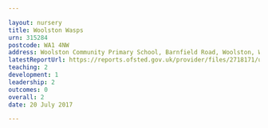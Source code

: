 ```yaml
---

layout: nursery
title: Woolston Wasps
urn: 315284
postcode: WA1 4NW
address: Woolston Community Primary School, Barnfield Road, Woolston, WARRINGTON, WA1 4NW
latestReportUrl: https://reports.ofsted.gov.uk/provider/files/2718171/urn/315284.pdf
teaching: 2
development: 1
leadership: 2
outcomes: 0
overall: 2
date: 20 July 2017

---
```

